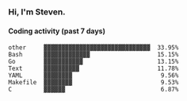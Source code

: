 ### Hi, I'm Steven.

#### Coding activity (past 7 days)
```
other     ▓▓▓▓▓▓▓▓▓▓▓▓▓▓▓▓▓▓▓▓▓▓▓▓▓▓▓▓▓▓  33.95%
Bash      ▓▓▓▓▓▓▓▓▓▓▓▓▓                   15.15%
Go        ▓▓▓▓▓▓▓▓▓▓▓                     13.15%
Text      ▓▓▓▓▓▓▓▓▓▓                      11.78%
YAML      ▓▓▓▓▓▓▓▓                         9.56%
Makefile  ▓▓▓▓▓▓▓▓                         9.53%
C         ▓▓▓▓▓▓                           6.87%
```
